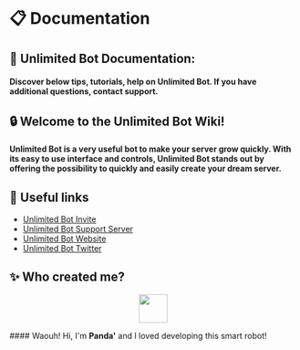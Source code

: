 # 📋 Documentation  
  
## 🤖 Unlimited Bot Documentation: 
#### Discover below tips, tutorials, help on Unlimited Bot. If you have additional questions, contact support.  
  
## 🔒 Welcome to the Unlimited Bot Wiki!  
#### Unlimited Bot is a very useful bot to make your server grow quickly. With its easy to use interface and controls, Unlimited Bot stands out by offering the possibility to quickly and easily create your dream server.  
  
## 🔔 Useful links  
* [Unlimited Bot Invite](https://discord.com/oauth2/authorize?client_id=704133221230706748&permissions=4076268790&scope=applications.commands%20bot)  
* [Unlimited Bot Support Server](https://discord.gg/HcqduKt)  
* [Unlimited Bot Website](https://unlimited-bot.xyz/)  
* [Unlimited Bot Twitter](https://twitter.com/UnlimitedBotApp)  
  
## ✨ Who created me?  
<p align="center"><img src="https://www.anthonycode.fr/images/a3.png" width="50px"></p>  
#### Waouh! Hi, I'm <b>Panda'</b> and I loved developing this smart robot!  
